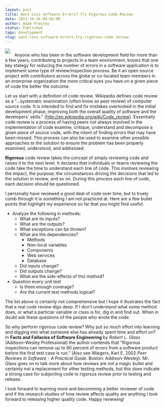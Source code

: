 ```yaml
---
layout: post
title: Want Less Software Errors? Try Rigorous Code Review
date: 2013-10-26 04:56:00
author: Adam Presley
status: Published
tags: development
slug: want-less-software-errors-try-rigorous-code-review
---
```

<img src="http://s3.amazonaws.com/www.adampresley.com/posts/python-code-angled.png" class="pull-left" style="margin-right: 10px; margin-bottom: 10px;" />
Anyone who has been in the software development field for more than a few
years, contributing to projects in a team environment, knows that one key
stategy for reducing the number of errors in a software application
is to implement some type of review/inspection process. Be it an open source
project with contributors across the globe or co-located team members
in an enterprise organization the more critical eyes you have on a given
piece of code the better the outcome.

<!-- excerpt -->

Let us start with a definition of code review. Wikipedia defines code review as
a "...systematic examination (often know as peer review) of computer source code.
It is intended to find and fix mistakes overlooked in the initial development
phase, improving both the overall quality of software and the developers' skills."
(<http://en.wikipedia.org/wiki/Code_review>). Essentially code review is a process
of having peers not always involved in the implementation of code examine,
critique, understand and decompose a given piece of source code, with the intent
of finding errors that may have been missed. This process can also be used
to examine other possible approaches to the solution to ensure the problem
has been properly examined, understood, and addressed.

**Rigorous** code review takes the concept of simply reviewing code
and raises it to the next level. It declares that individuals or teams
reviewing the code take the time to understand each line of code. This
involves reviewing the impact, the purpose, the circumstances driving
the decisions that led to the solution in review, and so on. During this
process each line of code, each decision should be questioned.

I personally have reviewed a good deal of code over time, but to truely
comb through it is something I am *not* practiced at. Here are a few
bullet points that highlight my experience so far that you might find useful.

* Analyze the following in methods:
    * What are its inputs?
    * What are the outputs?
    * What exceptions can be thrown?
    * What are the dependencies?
        * Methods
        * Non-local variables
        * Components
        * Web services
        * Database
    * Did inputs change?
    * Did outputs change?
    * What are the side-effects of this method?
* Question every unit test
    * Is there enough coverage?
    * Are the current test methods logical?

The list above is certainly not comprehensive but I hope it illustrates
the fact that a real code review digs deep. If I don't understand what
some method does, or what a particlar variable or class is for, dig in
and find out. When in doubt ask these questions of the people who
wrote the code.

So why perform rigorous code review? Why put so much effort into learning
and digging into what someone else has already spent time and effort on?
In **Facts and Fallacies of Software Engineering** by *Robert L. Glass*
(Addison-Wesley Professional) the author contends that "Rigorous inspections
can remove up to 90 percent of errors from a software product before the
first test case is run." (Also see Wiegers, Karl E. 2002 *Peer Reviews
in Software - A Practical Guide.* Boston: Addison-Wesley). Mr. Glass goes on
to talk more about how reviews are not a magic bullet and certainly not
a replacement for other testing methods, but this does indicate
a strong case for subjecting code to rigorous review prior to testing
and release.

I look forward to learning more and becomming a better reviewer of code
and if the research studies of how review affects quality are anything
I look forward to releasing higher quality code. Happy reviewing!
